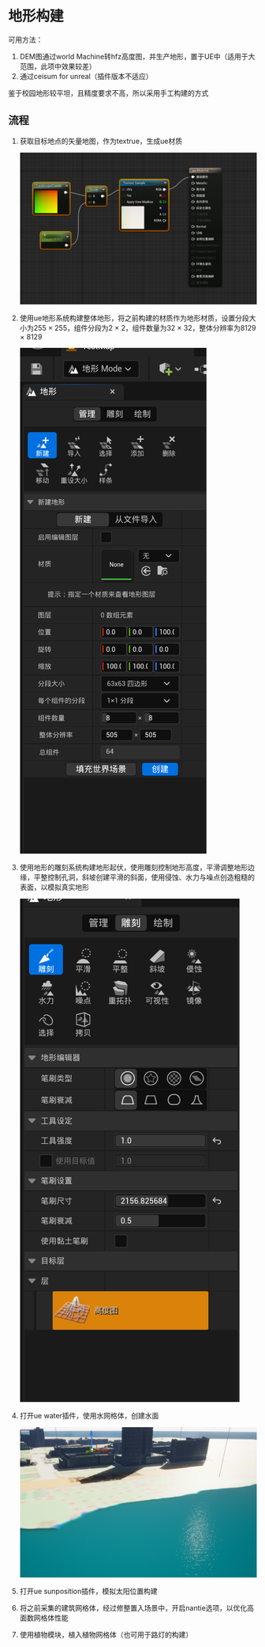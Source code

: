 # 地形构建

可用方法：

1. DEM图通过world Machine转hfz高度图，并生产地形，置于UE中（适用于大范围，此项中效果较差）
2. 通过ceisum for unreal（插件版本不适应）

鉴于校园地形较平坦，且精度要求不高，所以采用手工构建的方式

## 流程

1. 获取目标地点的矢量地图，作为textrue，生成ue材质
   
   ![材质蓝图](pic/材质蓝图.png)

2. 使用ue地形系统构建整体地形，将之前构建的材质作为地形材质，设置分段大小为255 × 255，组件分段为2 × 2，组件数量为32 × 32，整体分辨率为8129 × 8129
   
   ![地形](pic/landscape.png)

3. 使用地形的雕刻系统构建地形起伏，使用雕刻控制地形高度，平滑调整地形边缘，平整控制孔洞，斜坡创建平滑的斜面，使用侵蚀、水力与噪点创造粗糙的表面，以模拟真实地形

   ![地形雕刻](pic/landscape雕刻.png)

4. 打开ue water插件，使用水网格体，创建水面
   
   ![water](pic/water.png)

5. 打开ue sunposition插件，模拟太阳位置构建
6. 将之前采集的建筑网格体，经过修整置入场景中，开启nantie选项，以优化高面数网格体性能
7. 使用植物模块，植入植物网格体（也可用于路灯的构建）